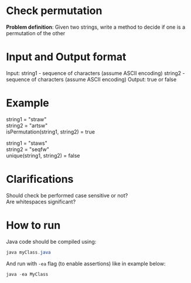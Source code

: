 # Check permutation
**Problem definition**: Given two strings, write a method to decide if one is a permutation of the other  

# Input and Output format  
Input:
  string1 - sequence of characters (assume ASCII encoding)
  string2 - sequence of characters (assume ASCII encoding)
Output: true or false  

# Example
string1 = "straw"  
string2 = "artsw"  
isPermutation(string1, string2) = true  

string1 = "staws"  
string2 = "seqfw"  
unique(string1, string2) = false  

# Clarifications
Should check be performed case sensitive or not?  
Are whitespaces significant?  

# How to run
Java code should be compiled using:
```java
java myClass.java
```
And run with `-ea` flag (to enable assertions) like in example below:
```java
java -ea MyClass
```
